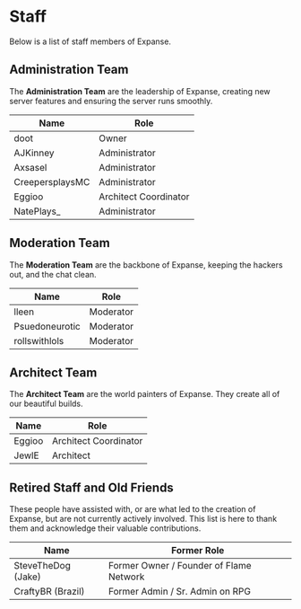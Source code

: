 # Staff

Below is a list of staff members of Expanse.

## Administration Team

The __Administration Team__ are the leadership of Expanse, creating new server features and ensuring the server runs smoothly.

| Name            | Role                          |
| --------------- | ----------------------------- |
| doot            | Owner                         |
| AJKinney        | Administrator                 |
| Axsasel         | Administrator                 |
| CreepersplaysMC | Administrator                 |
| Eggioo          | Architect Coordinator         |
| NatePlays_      | Administrator                 |

## Moderation Team

The __Moderation Team__ are the backbone of Expanse, keeping the hackers out, and the chat clean.

| Name           | Role      |
| -------------- | --------- |
| lleen          | Moderator |
| Psuedoneurotic | Moderator |
| rollswithlols  | Moderator |

## Architect Team

The __Architect Team__ are the world painters of Expanse. They create all of our beautiful builds.

| Name   | Role                  |
| ------ | --------------------- |
| Eggioo | Architect Coordinator |
| JewlE  | Architect             |

## Retired Staff and Old Friends

These people have assisted with, or are what led to the creation of Expanse, but are not currently actively involved. This list is here to thank them and acknowledge their valuable contributions.

| Name               | Former Role                             |
| ------------------ | --------------------------------------- |
| SteveTheDog (Jake) | Former Owner / Founder of Flame Network |
| CraftyBR (Brazil)  | Former Admin / Sr. Admin on RPG         |